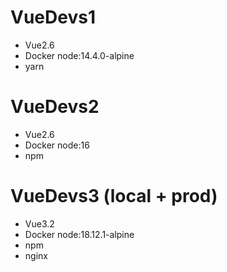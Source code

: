 # VueDevs1
* Vue2.6
* Docker node:14.4.0-alpine
* yarn

# VueDevs2
* Vue2.6
* Docker node:16
* npm

# VueDevs3 (local + prod)
* Vue3.2
* Docker node:18.12.1-alpine
* npm
* nginx